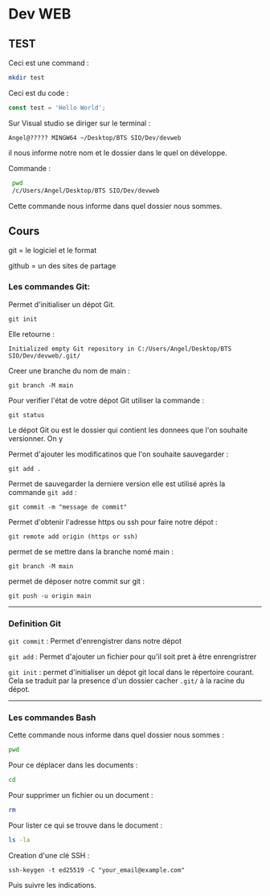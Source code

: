 # Dev WEB
## TEST 
Ceci est une command : 

``` bash
mkdir test 
```

Ceci est du code :

``` javascript
const test = 'Hello World';
``` 

Sur Visual studio se diriger sur le terminal : 

``` 
Angel@????? MINGW64 ~/Desktop/BTS SIO/Dev/devweb
```
il nous informe notre nom et le dossier dans le quel on développe.

Commande :

``` bash
 pwd 
 /c/Users/Angel/Desktop/BTS SIO/Dev/devweb
``` 
Cette commande nous informe dans quel dossier nous sommes.


## Cours 

git = le logiciel et le format

github = un des sites de partage

### Les commandes Git: 

Permet d'initialiser un dépot Git.
```
git init
```

 Elle retourne : 

``` 
Initialized empty Git repository in C:/Users/Angel/Desktop/BTS SIO/Dev/devweb/.git/
```
Creer une branche du nom de main :
```
git branch -M main
```

Pour verifier l'état de votre dépot Git utiliser la commande :

``` 
git status
```
Le dépot Git ou est le dossier qui contient les donnees que l'on souhaite versionner. On y 

Permet d'ajouter les modificatinos que l'on souhaite sauvegarder : 
```
git add .
```
Permet de sauvegarder la derniere version elle est utilisé après la commande `git add` : 

```
git commit -m "message de commit"
```
Permet d'obtenir l'adresse https ou ssh pour faire notre dépot : 

```
git remote add origin (https or ssh)
```
permet de se mettre dans la branche nomé main : 

```
git branch -M main
```

permet de déposer notre commit sur git : 
```
git push -u origin main 
```
---
### Definition Git

`git commit` : Permet d'enrengistrer dans notre dépot 

`git add` : Permet d'ajouter un fichier pour qu'il soit pret à être enrengristrer  

`git init` : permet d'initialiser un dépot git local dans le répertoire courant. Cela se traduit par la presence d'un dossier cacher `.git/` à la racine du dépot. 

---

### Les commandes Bash 

Cette commande nous informe dans quel dossier nous sommes : 

``` bash
pwd
```

Pour ce déplacer dans les documents :

``` bash 
cd 
```
Pour supprimer un fichier ou un document : 
```bash
rm 
```
Pour lister ce qui se trouve dans le document :
```bash
ls -la 
``` 

Creation d'une clé SSH : 
```
ssh-keygen -t ed25519 -C "your_email@example.com"
```
Puis suivre les indications. 








